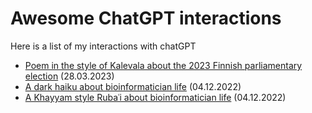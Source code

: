# Awesome ChatGPT interactions
Here is a list of my interactions with chatGPT
- [Poem in the style of Kalevala about the 2023 Finnish parliamentary election](https://github.com/eafyounian/Awesome_ChatGPT_interactions/blob/main/2023_Finnish_parliamentary_election.md) (28.03.2023)
- [A dark haiku about bioinformatician life](https://github.com/eafyounian/Awesome_ChatGPT_interactions/blob/main/Bioinformatician_life_poems.md) (04.12.2022)
- [A Khayyam style Rubaʿi about bioinformatician life](https://github.com/eafyounian/Awesome_ChatGPT_interactions/blob/main/Bioinformatician_life_poems.md) (04.12.2022)
